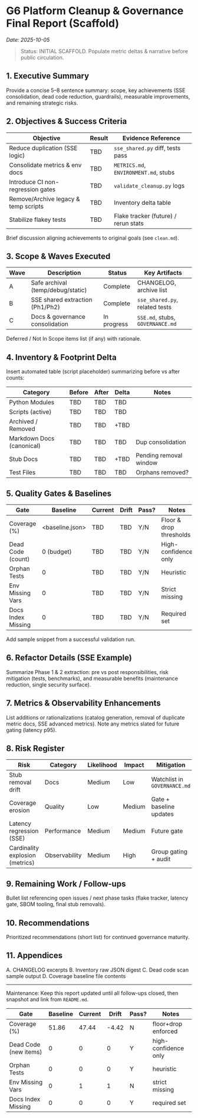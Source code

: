 # G6 Platform Cleanup & Governance Final Report (Scaffold)

_Date: 2025-10-05_

> Status: INITIAL SCAFFOLD. Populate metric deltas & narrative before public circulation.

## 1. Executive Summary

Provide a concise 5–8 sentence summary: scope, key achievements (SSE consolidation, dead code reduction, guardrails), measurable improvements, and remaining strategic risks.

## 2. Objectives & Success Criteria

| Objective | Result | Evidence Reference |
|-----------|--------|--------------------|
| Reduce duplication (SSE logic) | TBD | `sse_shared.py` diff, tests pass |
| Consolidate metrics & env docs | TBD | `METRICS.md`, `ENVIRONMENT.md`, stubs |
| Introduce CI non-regression gates | TBD | `validate_cleanup.py` logs |
| Remove/Archive legacy & temp scripts | TBD | Inventory delta table |
| Stabilize flakey tests | TBD | Flake tracker (future) / rerun stats |

Brief discussion aligning achievements to original goals (see `clean.md`).

## 3. Scope & Waves Executed

| Wave | Description | Status | Key Artifacts |
|------|-------------|--------|---------------|
| A | Safe archival (temp/debug/static) | Complete | CHANGELOG, archive list |
| B | SSE shared extraction (Ph1/Ph2) | Complete | `sse_shared.py`, related tests |
| C | Docs & governance consolidation | In progress | `SSE.md`, stubs, `GOVERNANCE.md` |

Deferred / Not In Scope items list (if any) with rationale.

## 4. Inventory & Footprint Delta

Insert automated table (script placeholder) summarizing before vs after counts:

| Category | Before | After | Delta | Notes |
|----------|--------|-------|-------|-------|
| Python Modules | TBD | TBD | TBD | |
| Scripts (active) | TBD | TBD | TBD | |
| Archived / Removed | TBD | TBD | +TBD | |
| Markdown Docs (canonical) | TBD | TBD | TBD | Dup consolidation |
| Stub Docs | TBD | TBD | +TBD | Pending removal window |
| Test Files | TBD | TBD | TBD | Orphans removed? |

## 5. Quality Gates & Baselines

| Gate | Baseline | Current | Drift | Pass? | Notes |
|------|----------|---------|-------|-------|-------|
| Coverage (%) | <baseline.json> | TBD | TBD | Y/N | Floor & drop thresholds |
| Dead Code (count) | 0 (budget) | TBD | TBD | Y/N | High-confidence only |
| Orphan Tests | 0 | TBD | TBD | Y/N | Heuristic |
| Env Missing Vars | 0 | TBD | TBD | Y/N | Strict missing |
| Docs Index Missing | 0 | TBD | TBD | Y/N | Required set |

Add sample snippet from a successful validation run.

## 6. Refactor Details (SSE Example)

Summarize Phase 1 & 2 extraction: pre vs post responsibilities, risk mitigation (tests, benchmarks), and measurable benefits (maintenance reduction, single security surface).

## 7. Metrics & Observability Enhancements

List additions or rationalizations (catalog generation, removal of duplicate metric docs, SSE advanced metrics). Note any metrics slated for future gating (latency p95).

## 8. Risk Register

| Risk | Category | Likelihood | Impact | Mitigation | Owner |
|------|----------|------------|--------|-----------|-------|
| Stub removal drift | Docs | Medium | Low | Watchlist in `GOVERNANCE.md` | Docs owner |
| Coverage erosion | Quality | Low | Medium | Gate + baseline updates | Core Eng |
| Latency regression (SSE) | Performance | Medium | Medium | Future gate | Streaming |
| Cardinality explosion (metrics) | Observability | Medium | High | Group gating + audit | Observability |

## 9. Remaining Work / Follow-ups

Bullet list referencing open issues / next phase tasks (flake tracker, latency gate, SBOM tooling, final stub removals).

## 10. Recommendations

Prioritized recommendations (short list) for continued governance maturity.

## 11. Appendices

A. CHANGELOG excerpts
B. Inventory raw JSON digest
C. Dead code scan sample output
D. Coverage baseline file contents

---
Maintenance: Keep this report updated until all follow-ups closed, then snapshot and link from `README.md`.

<!-- GATES_TABLE_START -->
| Gate | Baseline | Current | Drift | Pass? | Notes |
|------|----------|---------|-------|-------|-------|
| Coverage (%) | 51.86 | 47.44 | -4.42 | N | floor+drop enforced |
| Dead Code (new items) | 0 | 0 | 0 | Y | high-confidence only |
| Orphan Tests | 0 | 0 | 0 | Y | heuristic |
| Env Missing Vars | 0 | 1 | 1 | N | strict missing |
| Docs Index Missing | 0 | 0 | 0 | Y | required set |
<!-- GATES_TABLE_END -->

